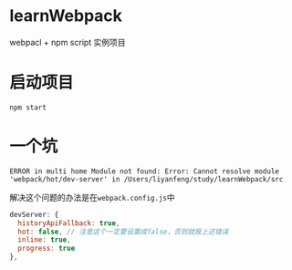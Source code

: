# learnWebpack
webpacl + npm script 实例项目

# 启动项目

`npm start`

# 一个坑

`ERROR in multi home
Module not found: Error: Cannot resolve module 'webpack/hot/dev-server' in /Users/liyanfeng/study/learnWebpack/src`

解决这个问题的办法是在`webpack.config.js`中

```javascript
devServer: {
  historyApiFallback: true,
  hot: false, // 注意这个一定要设置成false，否则就报上述错误
  inline: true,
  progress: true
},
```
